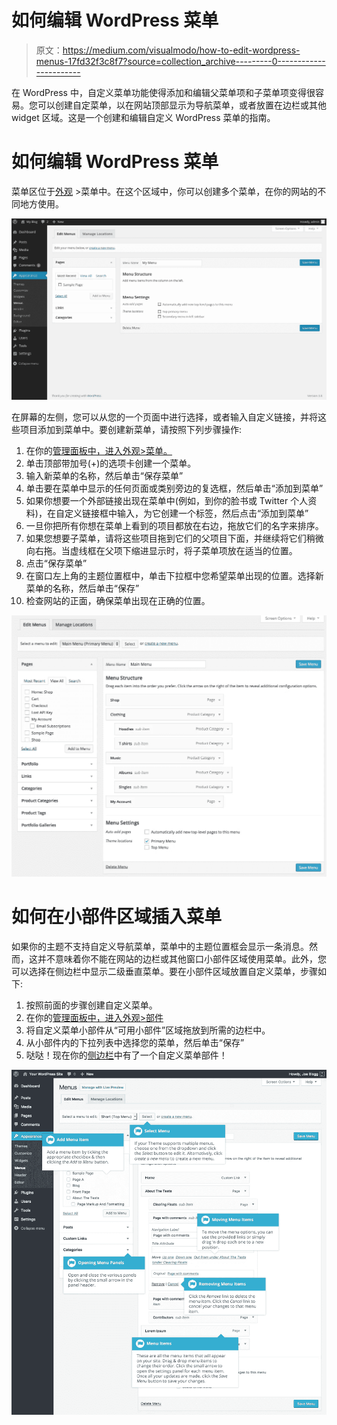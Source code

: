 # 如何编辑 WordPress 菜单

> 原文：<https://medium.com/visualmodo/how-to-edit-wordpress-menus-17fd32f3c8f7?source=collection_archive---------0----------------------->

在 WordPress 中，自定义菜单功能使得添加和编辑父菜单项和子菜单项变得很容易。您可以创建自定菜单，以在网站顶部显示为导航菜单，或者放置在边栏或其他 widget 区域。这是一个创建和编辑自定义 WordPress 菜单的指南。

# 如何编辑 WordPress 菜单

菜单区位于[外观](https://visualmodo.com/) >菜单中。在这个区域中，你可以创建多个菜单，在你的网站的不同地方使用。

![](img/cee9ae3f1fdda33039f3c4db9bae1727.png)

在屏幕的左侧，您可以从您的一个页面中进行选择，或者输入自定义链接，并将这些项目添加到菜单中。要创建新菜单，请按照下列步骤操作:

1.  在你的[管理面板中，进入外观>菜单。](https://visualmodo.com/)
2.  单击顶部带加号(+)的选项卡创建一个菜单。
3.  输入新菜单的名称，然后单击“保存菜单”
4.  单击要在菜单中显示的任何页面或类别旁边的复选框，然后单击“添加到菜单”
5.  如果你想要一个外部链接出现在菜单中(例如，到你的脸书或 Twitter 个人资料)，在自定义链接框中输入，为它创建一个标签，然后点击“添加到菜单”
6.  一旦你把所有你想在菜单上看到的项目都放在右边，拖放它们的名字来排序。
7.  如果您想要子菜单，请将这些项目拖到它们的父项目下面，并继续将它们稍微向右拖。当虚线框在父项下缩进显示时，将子菜单项放在适当的位置。
8.  点击“保存菜单”
9.  在窗口左上角的主题位置框中，单击下拉框中您希望菜单出现的位置。选择新菜单的名称，然后单击“保存”
10.  检查网站的正面，确保菜单出现在正确的位置。

![](img/ca1e04553fa8ad630b0b83ae63d750d6.png)

# 如何在小部件区域插入菜单

如果你的主题不支持自定义导航菜单，菜单中的主题位置框会显示一条消息。然而，这并不意味着你不能在网站的边栏或其他窗口小部件区域使用菜单。此外，您可以选择在侧边栏中显示二级垂直菜单。要在小部件区域放置自定义菜单，步骤如下:

1.  按照前面的步骤创建自定义菜单。
2.  在你的[管理面板中，进入外观>部件](https://visualmodo.com/)
3.  将自定义菜单小部件从“可用小部件”区域拖放到所需的边栏中。
4.  从小部件内的下拉列表中选择您的菜单，然后单击“保存”
5.  哒哒！现在你的[侧边栏](http://theme.visualmodo.com/rare/)中有了一个自定义菜单部件！

![](img/d4a270350cc6a0de961647f1ed3056ac.png)